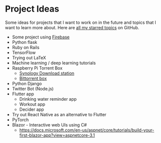 # Project Ideas

Some ideas for projects that I want to work on in the future and topics that I want to learn more about. Here are [all my starred topics](https://github.com/stars/matkv?filter=topics) on GitHub.

* Some project using [Firebase](https://github.com/topics/firebase)
* Python flask
* Ruby on Rails
* TensorFlow
* Trying out LaTeX
* Machine learning / deep learning tutorials
* Raspberry Pi Torrent Box
    * [Synology Download station](https://www.reddit.com/r/raspberry_pi/comments/dej6jq/_/)
    * [Bittorrent box](https://www.howtogeek.com/142044/how-to-turn-a-raspberry-pi-into-an-always-on-bittorrent-box/)
* Python Django
* Twitter Bot (Node.js)
* Flutter app
    * Drinking water reminder app
    * Workout app
    * Decider app
* Try out React Native as an alternative to Flutter
* PyTorch
* Blazor - Interactive web UIs using C#
    * https://docs.microsoft.com/en-us/aspnet/core/tutorials/build-your-first-blazor-app?view=aspnetcore-3.1